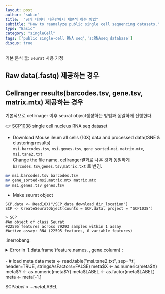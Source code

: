 ```yaml
---
layout: post
author: "subin"
title:  "공개 데이터 다운받아서 재분석 하는 방법"
subtitle: "How to reanalyze public single cell sequencing datasets."
type: "Basic"
category: "singleCell"
tags: ['public single-cell RNA seq','scRNAseq database']
disqus: true
---
```


기본 분석 툴: `Seurat` 사용 가정

## Raw data(.fastq) 제공하는 경우

## Cellranger results(barcodes.tsv, gene.tsv, matrix.mtx) 제공하는 경우
기본적으로 cellrnager 이후 seurat object생성하는 방법과 동일하게 진행한다.

:point_right: [SCP1038](https://singlecell.broadinstitute.org/single_cell/study/SCP1038/the-human-and-mouse-enteric-nervous-system-at-single-cell-resolution#study-download) single cell nucleus RNA seq dataset
- Download Mouse ileum all cells (10X) data and processed data(tSNE & clustering results)<br/>
 `msi.barcodes.tsv`, `msi.genes.tsv`, `gene_sorted-msi.matrix.mtx`, `msi.tsne2.txt`<br/>
Change the file name. cellranger결과로 나온 것과 동일하게 `barcodes.tsv`,`genes.tsv`,`matrix.txt` 로 변경.
```bash
mv msi.barcodes.tsv barcodes.tsv
mv gene_sorted-msi.matrix.mtx matrix.mtx
mv msi.genes.tsv genes.tsv
```
- Make seurat object<br/>
```
SCP.data <- Read10X("/SCP_data_download_dir_location")
SCP <- CreateSeuratObject(counts = SCP.data, project = "SCP1038")

> SCP
#An object of class Seurat 
#22595 features across 79293 samples within 1 assay 
#Active assay: RNA (22595 features, 0 variable features)
```
:inerrobang: 
<details>
<summary> Error in '[.data.frame'(feature.names, , gene.column) : </summary>
<div markdown="1">
`Read10X` 불러들여오는데 다음과 같이 error가 난다면 genes.tsv 파일을 열어서 column이 몇개인지 확인해보자. 한 column밖에 없다면 `gene.column=1` 옵션을 추가해주자.
```
SCP.data <- Read10X("/SCP_data_download_dir_location")
Error in `[.data.frame`(feature.names, , gene.column) : 
  undefined columns selected
```
```bash
$ head genes.tsv
0610007P14Rik
0610009B22Rik
0610009L18Rik
0610009O20Rik
0610010F05Rik
0610012D04Rik
0610012G03Rik
0610025J13Rik
0610030E20Rik
0610031O16Rik
```
</div>
</details>
<br/>
- # load meta data
meta <- read.table("msi.tsne2.txt", sep='\t', header=TRUE, stringsAsFactors=FALSE)
meta$X <- as.numeric(meta$X)
meta$Y <- as.numeric(meta$Y)
meta$LABEL <- as.factor(meta$LABEL)
meta <- meta[-1,]

SCP$label <- meta$LABEL

